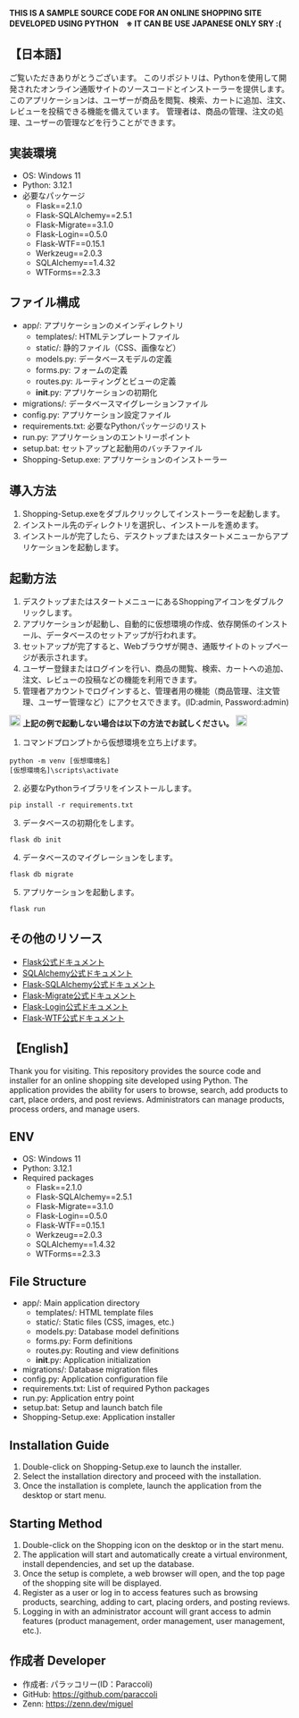 **THIS IS A SAMPLE SOURCE CODE FOR AN ONLINE SHOPPING SITE DEVELOPED USING PYTHON　※ IT CAN BE USE JAPANESE ONLY SRY :(**

## **【日本語】**
ご覧いただきありがとうございます。
このリポジトリは、Pythonを使用して開発されたオンライン通販サイトのソースコードとインストーラーを提供します。
このアプリケーションは、ユーザーが商品を閲覧、検索、カートに追加、注文、レビューを投稿できる機能を備えています。
管理者は、商品の管理、注文の処理、ユーザーの管理などを行うことができます。

## **実装環境**
- OS: Windows 11
- Python: 3.12.1
- 必要なパッケージ
  - Flask==2.1.0
  - Flask-SQLAlchemy==2.5.1
  - Flask-Migrate==3.1.0
  - Flask-Login==0.5.0
  - Flask-WTF==0.15.1
  - Werkzeug==2.0.3
  - SQLAlchemy==1.4.32
  - WTForms==2.3.3
    
## **ファイル構成**
- app/: アプリケーションのメインディレクトリ
  - templates/: HTMLテンプレートファイル
  - static/: 静的ファイル（CSS、画像など）
  - models.py: データベースモデルの定義
  - forms.py: フォームの定義
  - routes.py: ルーティングとビューの定義
  - __init__.py: アプリケーションの初期化
- migrations/: データベースマイグレーションファイル
- config.py: アプリケーション設定ファイル
- requirements.txt: 必要なPythonパッケージのリスト
- run.py: アプリケーションのエントリーポイント
- setup.bat: セットアップと起動用のバッチファイル
- Shopping-Setup.exe: アプリケーションのインストーラー

## **導入方法**
1. Shopping-Setup.exeをダブルクリックしてインストーラーを起動します。
2. インストール先のディレクトリを選択し、インストールを進めます。
3. インストールが完了したら、デスクトップまたはスタートメニューからアプリケーションを起動します。

## **起動方法**
1. デスクトップまたはスタートメニューにあるShoppingアイコンをダブルクリックします。
2. アプリケーションが起動し、自動的に仮想環境の作成、依存関係のインストール、データベースのセットアップが行われます。
3. セットアップが完了すると、Webブラウザが開き、通販サイトのトップページが表示されます。
4. ユーザー登録またはログインを行い、商品の閲覧、検索、カートへの追加、注文、レビューの投稿などの機能を利用できます。
5. 管理者アカウントでログインすると、管理者用の機能（商品管理、注文管理、ユーザー管理など）にアクセスできます。(ID:admin, Password:admin)

<img src="https://emojix.s3.ap-northeast-1.amazonaws.com/g3/svg/26a0.svg" width="20" hight="20"> **上記の例で起動しない場合は以下の方法でお試しください。** <img src="https://emojix.s3.ap-northeast-1.amazonaws.com/g3/svg/26a0.svg" width="20" hight="20">
1. コマンドプロンプトから仮想環境を立ち上げます。
```
python -m venv [仮想環境名]
[仮想環境名]\scripts\activate
```
2. 必要なPythonライブラリをインストールします。
```
pip install -r requirements.txt
```
3. データベースの初期化をします。
```
flask db init
```
4. データベースのマイグレーションをします。
```
flask db migrate
```
5. アプリケーションを起動します。
```
flask run
```


## **その他のリソース**
- [Flask公式ドキュメント](https://flask.palletsprojects.com/en/3.0.x/)
- [SQLAlchemy公式ドキュメント](https://docs.sqlalchemy.org/en/20/)
- [Flask-SQLAlchemy公式ドキュメント](https://flask-sqlalchemy.palletsprojects.com/en/3.1.x/)
- [Flask-Migrate公式ドキュメント](https://flask-migrate.readthedocs.io/en/latest/)
- [Flask-Login公式ドキュメント](https://flask-login.readthedocs.io/en/latest/)
- [Flask-WTF公式ドキュメント](https://flask-wtf.readthedocs.io/en/1.2.x/)

## **【English】**
Thank you for visiting.
This repository provides the source code and installer for an online shopping site developed using Python.
The application provides the ability for users to browse, search, add products to cart, place orders, and post reviews.
Administrators can manage products, process orders, and manage users.

## **ENV**
- OS: Windows 11
- Python: 3.12.1
- Required packages
  - Flask==2.1.0
  - Flask-SQLAlchemy==2.5.1
  - Flask-Migrate==3.1.0
  - Flask-Login==0.5.0
  - Flask-WTF==0.15.1
  - Werkzeug==2.0.3
  - SQLAlchemy==1.4.32
  - WTForms==2.3.3

## **File Structure**
- app/: Main application directory
  - templates/: HTML template files
  - static/: Static files (CSS, images, etc.)
  - models.py: Database model definitions
  - forms.py: Form definitions
  - routes.py: Routing and view definitions
  - __init__.py: Application initialization
- migrations/: Database migration files
- config.py: Application configuration file
- requirements.txt: List of required Python packages
- run.py: Application entry point
- setup.bat: Setup and launch batch file
- Shopping-Setup.exe: Application installer

## **Installation Guide**
1. Double-click on Shopping-Setup.exe to launch the installer.
2. Select the installation directory and proceed with the installation.
3. Once the installation is complete, launch the application from the desktop or start menu.

## **Starting Method**
1. Double-click on the Shopping icon on the desktop or in the start menu.
2. The application will start and automatically create a virtual environment, install dependencies, and set up the database.
3. Once the setup is complete, a web browser will open, and the top page of the shopping site will be displayed.
4. Register as a user or log in to access features such as browsing products, searching, adding to cart, placing orders, and posting reviews.
5. Logging in with an administrator account will grant access to admin features (product management, order management, user management, etc.).


## **作成者 Developer**

- 作成者: パラッコリー(ID：Paraccoli)
- GitHub: https://github.com/paraccoli
- Zenn: https://zenn.dev/miguel
